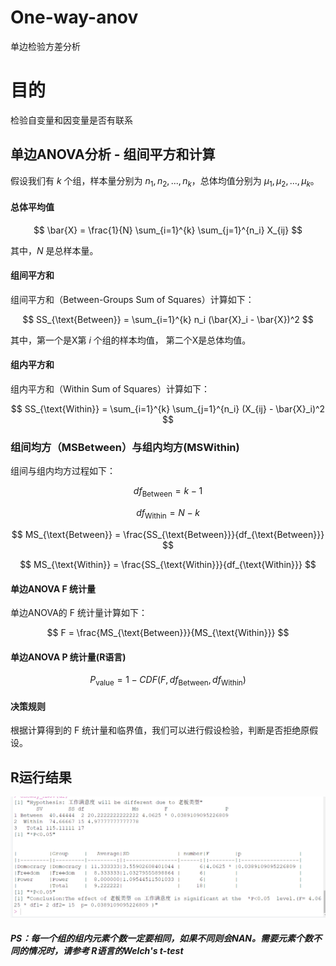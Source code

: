 # One-way-anov
单边检验方差分析
# 目的
检验自变量和因变量是否有联系
## 单边ANOVA分析 - 组间平方和计算

假设我们有 $k$ 个组，样本量分别为 $n_1, n_2, ..., n_k$，总体均值分别为 $\mu_1, \mu_2, ..., \mu_k$。

#### 总体平均值

$$
\bar{X} = \frac{1}{N} \sum_{i=1}^{k} \sum_{j=1}^{n_i} X_{ij}
$$

其中，$N$ 是总样本量。

#### 组间平方和

组间平方和（Between-Groups Sum of Squares）计算如下：

$$
SS_{\text{Between}} = \sum_{i=1}^{k} n_i (\bar{X}_i - \bar{X})^2
$$

其中，第一个是X第 $i$ 个组的样本均值， 第二个X是总体均值。

#### 组内平方和

组内平方和（Within Sum of Squares）计算如下：

$$
SS_{\text{Within}} = \sum_{i=1}^{k} \sum_{j=1}^{n_i} (X_{ij} - \bar{X}_i)^2
$$

### 组间均方（MSBetween）与组内均方(MSWithin)

组间与组内均方过程如下：

$$
df_{\text{Between}} = k - 1
$$

$$
df_{\text{Within}} = N - k
$$

$$
MS_{\text{Between}} = \frac{SS_{\text{Between}}}{df_{\text{Between}}}
$$

$$
MS_{\text{Within}} = \frac{SS_{\text{Within}}}{df_{\text{Within}}}
$$

#### 单边ANOVA F 统计量

单边ANOVA的 F 统计量计算如下：

$$
F = \frac{MS_{\text{Between}}}{MS_{\text{Within}}}
$$


#### 单边ANOVA P 统计量(R语言)


$$
P_{\text{value}} = 1 - CDF_{}(F, df_{\text{Between}}, df_{\text{Within}})
$$

#### 决策规则

根据计算得到的 F 统计量和临界值，我们可以进行假设检验，判断是否拒绝原假设。

## R运行结果

![](result.jpg)

##### PS：每一个组的组内元素个数一定要相同，如果不同则会NAN。需要元素个数不同的情况时，请参考 R语言的Welch's t-test

